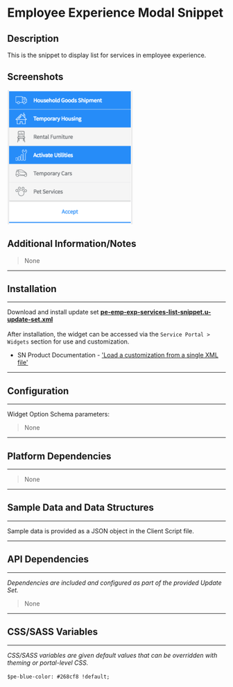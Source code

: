 # Employee Experience Modal Snippet

## Description

This is the snippet to display list for services in employee experience.

## Screenshots
![alt text](../images/pe-emp-exp-services-list.png "Services List")

## Additional Information/Notes
> None
---
## Installation
---
Download and install update set **[pe-emp-exp-services-list-snippet.u-update-set.xml](https://github.com/platform-experience/serviceportal-widget-library/blob/master/pe-emp-exp-services-list-snippet/pe-emp-exp-services-list-snippet.u-update-set.xml)** <br/><br/>
After installation, the widget can be accessed via the `Service Portal > Widgets` section for use and customization.<br/>
* SN Product Documentation - ['Load a customization from a single XML file'](https://docs.servicenow.com/bundle/kingston-application-development/page/build/system-update-sets/task/t_SaveAnUpdateSetAsAnXMLFile.html)

---
## Configuration
---
Widget Option Schema parameters:
> None
---
## Platform Dependencies
---
> None
---
## Sample Data and Data Structures
---
Sample data is provided as a JSON object in the Client Script file.

---
## API Dependencies
---
<i>Dependencies are included and configured as part of the provided Update Set.</i>
> None
---
## CSS/SASS Variables
---
_CSS/SASS variables are given default values that can be overridden with theming or portal-level CSS._

`$pe-blue-color: #268cf8 !default;`